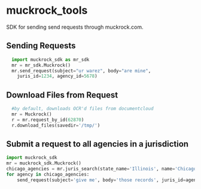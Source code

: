 # muckrock_tools
SDK for sending send requests through muckrock.com.
## Sending Requests
```python
  import muckrock_sdk as mr_sdk
  mr = mr_sdk.Muckrock()
  mr.send_request(subject="ur warez", body="are mine", 
    juris_id=1234, agency_id=5678)
```

## Download Files from Request
```python
  #by default, downloads OCR'd files from documentcloud
  mr = Muckrock() 
  r = mr.request_by_id(62870)  
  r.download_files(savedir='/tmp/')
```
## Submit a request to all agencies in a jurisdiction
```python
import muckrock_sdk
mr = muckrock_sdk.Muckrock()
chicago_agencies = mr.juris_search(state_name='Illinois', name='Chicago')[0]
for agency in chicago_agencies:
    send_request(subject='give me', body='those records', juris_id=agency.jurisdiction, agency_id=agency.id)
```
